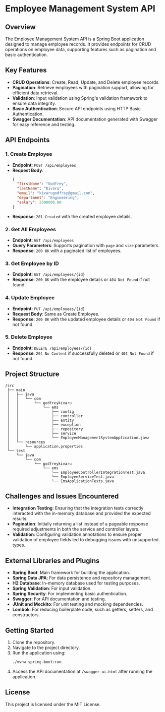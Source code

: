 # Employee Management System API

## Overview
The Employee Management System API is a Spring Boot application designed to manage employee records. It provides endpoints for CRUD operations on employee data, supporting features such as pagination and basic authentication.

## Key Features
- **CRUD Operations**: Create, Read, Update, and Delete employee records.
- **Pagination**: Retrieve employees with pagination support, allowing for efficient data retrieval.
- **Validation**: Input validation using Spring's validation framework to ensure data integrity.
- **Basic Authentication**: Secure API endpoints using HTTP Basic Authentication.
- **Swagger Documentation**: API documentation generated with Swagger for easy reference and testing.

## API Endpoints

### 1. Create Employee
- **Endpoint**: `POST /api/employees`
- **Request Body**:
  ```json
  {
    "firstName": "Godfrey",
    "lastName": "Kivaru",
    "email": "kivarugodfrey@gmail.com",
    "department": "Engineering",
    "salary": 2500000.00
  }
  ```
- **Response**: `201 Created` with the created employee details.

### 2. Get All Employees
- **Endpoint**: `GET /api/employees`
- **Query Parameters**: Supports pagination with `page` and `size` parameters.
- **Response**: `200 OK` with a paginated list of employees.

### 3. Get Employee by ID
- **Endpoint**: `GET /api/employees/{id}`
- **Response**: `200 OK` with the employee details or `404 Not Found` if not found.

### 4. Update Employee
- **Endpoint**: `PUT /api/employees/{id}`
- **Request Body**: Same as Create Employee.
- **Response**: `200 OK` with the updated employee details or `404 Not Found` if not found.

### 5. Delete Employee
- **Endpoint**: `DELETE /api/employees/{id}`
- **Response**: `204 No Content` if successfully deleted or `404 Not Found` if not found.

## Project Structure
```
/src
 ├── main
 │   ├── java
 │   │   └── com
 │   │       └── godfreykivaru
 │   │           └── ems
 │   │               ├── config
 │   │               ├── controller
 │   │               ├── entity
 │   │               ├── exception
 │   │               ├── repository
 │   │               ├── service
 │   │               └── EmployeeManagementSystemApplication.java
 │   └── resources
 │       └── application.properties
 └── test
     └── java
         └── com
             └── godfreykivaru
                 └── ems
                     └── EmployeeControllerIntegrationTest.java
                     └── EmployeeServiceTest.java
                     └── EmsApplicationTests.java
```

## Challenges and Issues Encountered
- **Integration Testing**: Ensuring that the integration tests correctly interacted with the in-memory database and provided the expected results.
- **Pagination**: Initially returning a list instead of a pageable response required adjustments in both the service and controller layers.
- **Validation**: Configuring validation annotations to ensure proper validation of employee fields led to debugging issues with unsupported types.

## External Libraries and Plugins
- **Spring Boot**: Main framework for building the application.
- **Spring Data JPA**: For data persistence and repository management.
- **H2 Database**: In-memory database used for testing purposes.
- **Spring Validation**: For input validation.
- **Spring Security**: For implementing basic authentication.
- **Swagger**: For API documentation and testing.
- **JUnit and Mockito**: For unit testing and mocking dependencies.
- **Lombok**: For reducing boilerplate code, such as getters, setters, and constructors.

## Getting Started
1. Clone the repository.
2. Navigate to the project directory.
3. Run the application using:
   ```bash
   ./mvnw spring-boot:run
   ```
4. Access the API documentation at `/swagger-ui.html` after running the application.

## License
This project is licensed under the MIT License.
